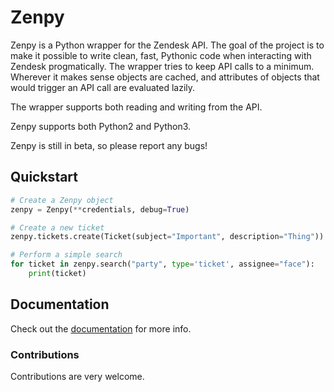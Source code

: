 # Zenpy

Zenpy is a Python wrapper for the Zendesk API. The goal of the project is to make it possible to write clean, fast, Pythonic code when interacting with Zendesk progmatically. The wrapper tries to keep API calls to a minimum. Wherever it makes sense objects are cached, and attributes of objects that would trigger an API call are evaluated lazily. 

The wrapper supports both reading and writing from the API.

Zenpy supports both Python2 and Python3. 

Zenpy is still in beta, so please report any bugs!

## Quickstart

```python
# Create a Zenpy object
zenpy = Zenpy(**credentials, debug=True)

# Create a new ticket
zenpy.tickets.create(Ticket(subject="Important", description="Thing"))

# Perform a simple search
for ticket in zenpy.search("party", type='ticket', assignee="face"):
    print(ticket)
```

## Documentation

Check out the [documentation](https://facetoe.com.au/zenpy/docs/) for more info.

### Contributions
Contributions are very welcome. 


